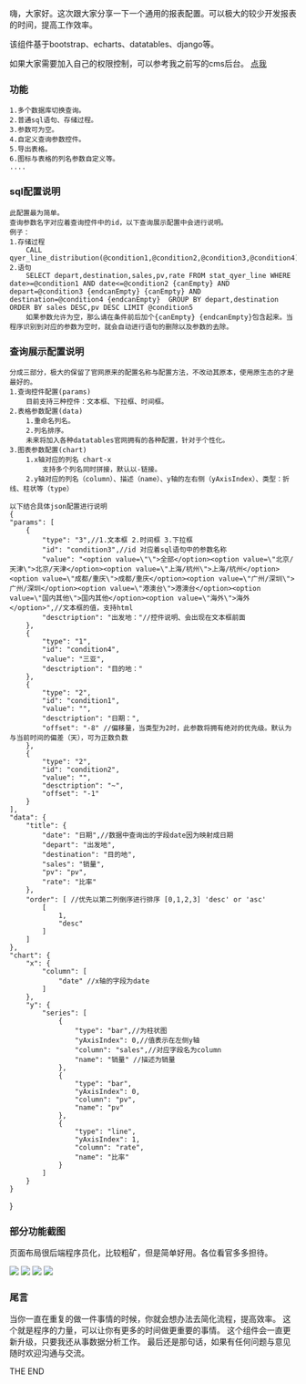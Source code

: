 嗨，大家好。这次跟大家分享一下一个通用的报表配置。可以极大的较少开发报表的时间，提高工作效率。

该组件基于bootstrap、echarts、datatables、django等。

如果大家需要加入自己的权限控制，可以参考我之前写的cms后台。
[点我](https://github.com/linzhiming0826/cms)

### 功能

    1.多个数据库切换查询。
    2.普通sql语句、存储过程。
    3.参数可为空。
    4.自定义查询参数控件。
    5.导出表格。
    6.图标与表格的列名参数自定义等。
    ....

### sql配置说明

    此配置最为简单。
    查询参数名字对应着查询控件中的id，以下查询展示配置中会进行说明。
    例子：
    1.存储过程
        CALL qyer_line_distribution(@condition1,@condition2,@condition3,@condition4)
    2.语句
        SELECT depart,destination,sales,pv,rate FROM stat_qyer_line WHERE date>=@condition1 AND date<=@condition2 {canEmpty} AND depart=@condition3 {endcanEmpty} {canEmpty} AND destination=@condition4 {endcanEmpty}  GROUP BY depart,destination ORDER BY sales DESC,pv DESC LIMIT @condition5
        如果参数允许为空，那么请在条件前后加个{canEmpty} {endcanEmpty}包含起来。当程序识别到对应的参数为空时，就会自动进行语句的删除以及参数的去除。


### 查询展示配置说明

    分成三部分，极大的保留了官网原来的配置名称与配置方法，不改动其原本，使用原生态的才是最好的。
    1.查询控件配置(params)
        目前支持三种控件：文本框、下拉框、时间框。
    2.表格参数配置(data)
        1.重命名列名。
        2.列名排序。
        未来将加入各种datatables官网拥有的各种配置，针对于个性化。
    3.图表参数配置(chart)
        1.x轴对应的列名 chart-x
            支持多个列名同时拼接，默认以-链接。
        2.y轴对应的列名（column）、描述（name）、y轴的左右侧（yAxisIndex）、类型：折线、柱状等（type）

    以下结合具体json配置进行说明
    {
    "params": [
        {
            "type": "3",//1.文本框 2.时间框 3.下拉框
            "id": "condition3",//id 对应着sql语句中的参数名称
            "value": "<option value=\"\">全部</option><option value=\"北京/天津\">北京/天津</option><option value=\"上海/杭州\">上海/杭州</option><option value=\"成都/重庆\">成都/重庆</option><option value=\"广州/深圳\">广州/深圳</option><option value=\"港澳台\">港澳台</option><option value=\"国内其他\">国内其他</option><option value=\"海外\">海外</option>",//文本框的值，支持html
            "desctription": "出发地："//控件说明、会出现在文本框前面
        },
        {
            "type": "1",
            "id": "condition4",
            "value": "三亚",
            "desctription": "目的地："
        },
        {
            "type": "2",
            "id": "condition1",
            "value": "",
            "desctription": "日期：",
            "offset": "-8" //偏移量，当类型为2时，此参数将拥有绝对的优先级。默认为与当前时间的偏差（天），可为正数负数
        },
        {
            "type": "2",
            "id": "condition2",
            "value": "",
            "desctription": "~",
            "offset": "-1"
        }
    ],
    "data": {
        "title": {
            "date": "日期",//数据中查询出的字段date因为映射成日期
            "depart": "出发地",
            "destination": "目的地",
            "sales": "销量",
            "pv": "pv",
            "rate": "比率"
        },
        "order": [ //优先以第二列倒序进行排序 [0,1,2,3] 'desc' or 'asc'
            [
                1,
                "desc"
            ]
        ]
    },
    "chart": {
        "x": {
            "column": [
                "date" //x轴的字段为date
            ]
        },
        "y": {
            "series": [
                {
                    "type": "bar",//为柱状图
                    "yAxisIndex": 0,//值表示在左侧y轴
                    "column": "sales",//对应字段名为column
                    "name": "销量" //描述为销量
                },
                {
                    "type": "bar",
                    "yAxisIndex": 0,
                    "column": "pv",
                    "name": "pv"
                },
                {
                    "type": "line",
                    "yAxisIndex": 1,
                    "column": "rate",
                    "name": "比率"
                }
            ]
        }
    }
}

### 部分功能截图

页面布局很后端程序员化，比较粗矿，但是简单好用。各位看官多多担待。

![](/img/0.png)
![](/img/1.png)
![](/img/2.png)
![](/img/3.png)

### 尾言

当你一直在重复的做一件事情的时候，你就会想办法去简化流程，提高效率。
这个就是程序的力量，可以让你有更多的时间做更重要的事情。
这个组件会一直更新升级，只要我还从事数据分析工作。
最后还是那句话，如果有任何问题与意见随时欢迎沟通与交流。

THE END